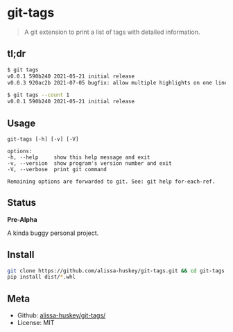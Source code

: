git-tags
========

> A git extension to print a list of tags with detailed information.

tl;dr
-----

```bash
$ git tags
v0.0.1 590b240 2021-05-21 initial release
v0.0.3 920ac2b 2021-07-05 bugfix: allow multiple highlights on one line
```

```bash
$ git tags --count 1
v0.0.1 590b240 2021-05-21 initial release
```

Usage
-----

    git-tags [-h] [-v] [-V]

    options:
    -h, --help     show this help message and exit
    -v, --version  show program's version number and exit
    -V, --verbose  print git command

    Remaining options are forwarded to git. See: git help for-each-ref.

Status
------

**Pre-Alpha**

A kinda buggy personal project.

Install
-------

```bash
git clone https://github.com/alissa-huskey/git-tags.git && cd git-tags
pip install dist/*.whl
```

Meta
----

* Github: [alissa-huskey/git-tags/][github]
* License: MIT

[github]: https://github.com/alissa-huskey/git-tags
